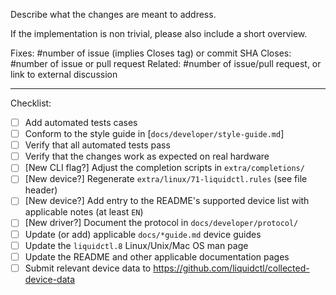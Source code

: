 Describe what the changes are meant to address.

If the implementation is non trivial, please also include a short overview.

<!-- Tags (fill and keep as many as applicable): -->

Fixes: #number of issue (implies Closes tag) or commit SHA
Closes: #number of issue or pull request
Related: #number of issue/pull request, or link to external discussion

---

Checklist:

<!-- To check an item, fill the brackets with the letter x; the result should look like `[x]`.  Feel free to leave unchecked items that are not applicable or that you could not perform. -->

- [ ] Add automated tests cases
- [ ] Conform to the style guide in [`docs/developer/style-guide.md`]
- [ ] Verify that all automated tests pass
- [ ] Verify that the changes work as expected on real hardware
- [ ] [New CLI flag?] Adjust the completion scripts in `extra/completions/`
- [ ] [New device?] Regenerate `extra/linux/71-liquidctl.rules` (see file header)
- [ ] [New device?] Add entry to the README's supported device list with applicable notes (at least `EN`)
- [ ] [New driver?] Document the protocol in `docs/developer/protocol/`
- [ ] Update (or add) applicable `docs/*guide.md` device guides
- [ ] Update the `liquidctl.8` Linux/Unix/Mac OS man page
- [ ] Update the README and other applicable documentation pages
- [ ] Submit relevant device data to https://github.com/liquidctl/collected-device-data

